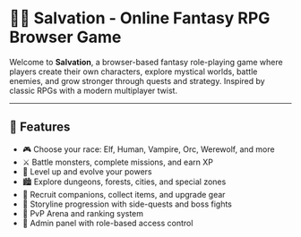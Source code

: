 # 🧙‍♂️ Salvation - Online Fantasy RPG Browser Game

Welcome to **Salvation**, a browser-based fantasy role-playing game where players create their own characters, explore mystical worlds, battle enemies, and grow stronger through quests and strategy. Inspired by classic RPGs with a modern multiplayer twist.

---

## 🚀 Features

- 🎮 Choose your race: Elf, Human, Vampire, Orc, Werewolf, and more
- ⚔️ Battle monsters, complete missions, and earn XP
- 🧪 Level up and evolve your powers
- 🏙 Explore dungeons, forests, cities, and special zones
- 🧙 Recruit companions, collect items, and upgrade gear
- 📜 Storyline progression with side-quests and boss fights
- 👥 PvP Arena and ranking system
- 🔐 Admin panel with role-based access control

